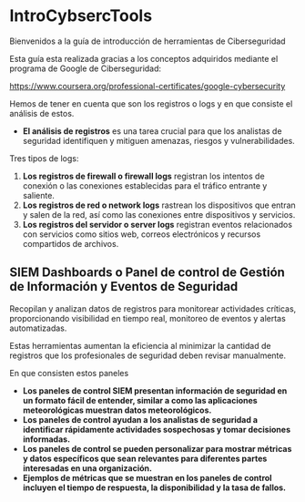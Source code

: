 # IntroCybsercTools

Bienvenidos a la guía de introducción de herramientas de Ciberseguridad

Esta guía esta realizada gracias a los conceptos adquiridos mediante el programa de Google de Ciberseguridad:

https://www.coursera.org/professional-certificates/google-cybersecurity



Hemos de tener en cuenta que son los registros o logs y en que consiste el análisis de estos.

- **El análisis de registros** es una tarea crucial para que los analistas de seguridad identifiquen y mitiguen amenazas, riesgos y vulnerabilidades.

Tres tipos de logs:

1. **Los registros de firewall o firewall logs** registran los intentos de conexión o las conexiones establecidas para el tráfico entrante y saliente.
2. **Los registros de red o network logs** rastrean los dispositivos que entran y salen de la red, así como las conexiones entre dispositivos y servicios.
3. **Los registros del servidor o server logs** registran eventos relacionados con servicios como sitios web, correos electrónicos y recursos compartidos de archivos.



## SIEM Dashboards o Panel de control de Gestión de Información y Eventos de Seguridad

Recopilan y analizan datos de registros para monitorear actividades críticas, proporcionando visibilidad en tiempo real, monitoreo de eventos y alertas automatizadas.

Estas herramientas aumentan la eficiencia al minimizar la cantidad de registros que los profesionales de seguridad deben revisar manualmente.

En que consisten estos paneles

- **Los paneles de control SIEM presentan información de seguridad en un formato fácil de entender, similar a como las aplicaciones meteorológicas muestran datos meteorológicos.**
- **Los paneles de control ayudan a los analistas de seguridad a identificar rápidamente actividades sospechosas y tomar decisiones informadas.**
- **Los paneles de control se pueden personalizar para mostrar métricas y datos específicos que sean relevantes para diferentes partes interesadas en una organización.**
- **Ejemplos de métricas que se muestran en los paneles de control incluyen el tiempo de respuesta, la disponibilidad y la tasa de fallos.**
